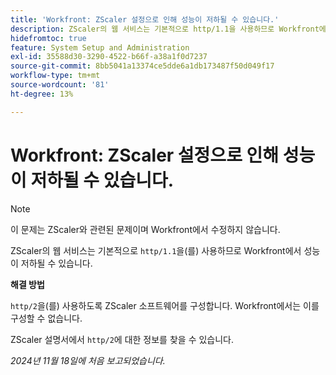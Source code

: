 ```yaml
---
title: 'Workfront: ZScaler 설정으로 인해 성능이 저하될 수 있습니다.'
description: ZScaler의 웹 서비스는 기본적으로 http/1.1을 사용하므로 Workfront에서 성능이 저하될 수 있습니다.
hidefromtoc: true
feature: System Setup and Administration
exl-id: 35588d30-3290-4522-b66f-a38a1f0d7237
source-git-commit: 8bb5041a13374ce5dde6a1db173487f50d049f17
workflow-type: tm+mt
source-wordcount: '81'
ht-degree: 13%

---
```


# Workfront: ZScaler 설정으로 인해 성능이 저하될 수 있습니다.

>[!NOTE]
>
>이 문제는 ZScaler와 관련된 문제이며 Workfront에서 수정하지 않습니다.

ZScaler의 웹 서비스는 기본적으로 `http/1.1`을(를) 사용하므로 Workfront에서 성능이 저하될 수 있습니다.

**해결 방법**

`http/2`을(를) 사용하도록 ZScaler 소프트웨어를 구성합니다. Workfront에서는 이를 구성할 수 없습니다.

ZScaler 설명서에서 `http/2`에 대한 정보를 찾을 수 있습니다.

_2024년 11월 18일에 처음 보고되었습니다._

